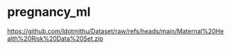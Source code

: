# pregnancy_ml

https://github.com/ldotmithu/Dataset/raw/refs/heads/main/Maternal%20Health%20Risk%20Data%20Set.zip